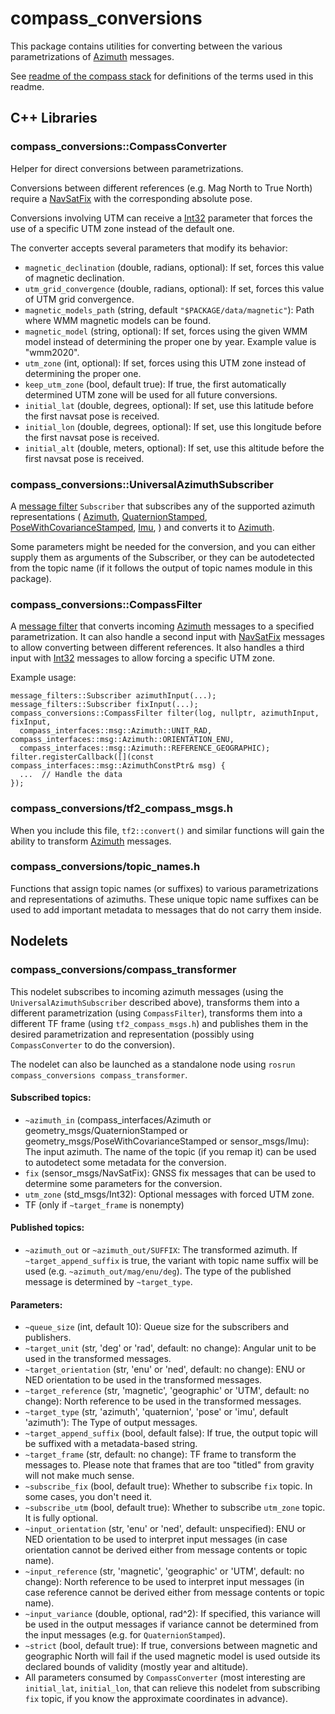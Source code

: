 <!-- SPDX-License-Identifier: BSD-3-Clause -->
<!-- SPDX-FileCopyrightText: Czech Technical University in Prague -->

# compass\_conversions

This package contains utilities for converting between the various parametrizations of
[Azimuth](https://docs.ros.org/en/api/compass_interfaces/html/msg/Azimuth.html) messages.

See [readme of the compass stack](../README.md) for definitions of the terms used in this readme.

## C++ Libraries

### compass\_conversions::CompassConverter

Helper for direct conversions between parametrizations.

Conversions between different references (e.g. Mag North to True North) require a
[NavSatFix](https://docs.ros.org/en/api/sensor_msgs/html/msg/NavSatFix.html) with the corresponding absolute pose.

Conversions involving UTM can receive a [Int32](https://docs.ros.org/en/api/std_msgs/html/msg/Int32.html) parameter
that forces the use of a specific UTM zone instead of the default one.

The converter accepts several parameters that modify its behavior:

- `magnetic_declination` (double, radians, optional): If set, forces this value of magnetic declination.
- `utm_grid_convergence` (double, radians, optional): If set, forces this value of UTM grid convergence.
- `magnetic_models_path` (string, default `"$PACKAGE/data/magnetic"`): Path where WMM magnetic models can be found.
- `magnetic_model` (string, optional): If set, forces using the given WMM model instead of determining the proper
    one by year. Example value is "wmm2020".
- `utm_zone` (int, optional): If set, forces using this UTM zone instead of determining the proper one.
- `keep_utm_zone` (bool, default true): If true, the first automatically determined UTM zone will be used for all future
    conversions.
- `initial_lat` (double, degrees, optional): If set, use this latitude before the first navsat pose is received.
- `initial_lon` (double, degrees, optional): If set, use this longitude before the first navsat pose is received.
- `initial_alt` (double, meters, optional): If set, use this altitude before the first navsat pose is received.

### compass\_conversions::UniversalAzimuthSubscriber

A [message filter](https://wiki.ros.org/message_filters) `Subscriber` that subscribes any of the supported azimuth
representations (
[Azimuth](https://docs.ros.org/en/api/compass_interfaces/html/msg/Azimuth.html),
[QuaternionStamped](https://docs.ros.org/en/api/geometry_msgs/html/msg/QuaternionStamped.html),
[PoseWithCovarianceStamped](https://docs.ros.org/en/api/geometry_msgs/html/msg/pose_with_covariance_stamped.hpptml),
[Imu](https://docs.ros.org/en/api/sensor_msgs/html/msg/Imu.html),
) and converts it to [Azimuth](https://docs.ros.org/en/api/compass_interfaces/html/msg/Azimuth.html).

Some parameters might be needed for the conversion, and you can either supply them as arguments of the Subscriber,
or they can be autodetected from the topic name (if it follows the output of topic names module in this package).

### compass\_conversions::CompassFilter

A [message filter](https://wiki.ros.org/message_filters) that converts incoming
[Azimuth](https://docs.ros.org/en/api/compass_interfaces/html/msg/Azimuth.html) messages to a specified parametrization.
It can also handle a second input with [NavSatFix](https://docs.ros.org/en/api/sensor_msgs/html/msg/NavSatFix.html)
messages to allow converting between different references. It also handles a third input with
[Int32](https://docs.ros.org/en/api/std_msgs/html/msg/Int32.html) messages to allow forcing a specific UTM zone.

Example usage:

```
message_filters::Subscriber azimuthInput(...);
message_filters::Subscriber fixInput(...);
compass_conversions::CompassFilter filter(log, nullptr, azimuthInput, fixInput,
  compass_interfaces::msg::Azimuth::UNIT_RAD, compass_interfaces::msg::Azimuth::ORIENTATION_ENU,
  compass_interfaces::msg::Azimuth::REFERENCE_GEOGRAPHIC);
filter.registerCallback([](const compass_interfaces::msg::AzimuthConstPtr& msg) {
  ...  // Handle the data
});
```

### compass\_conversions/tf2\_compass\_msgs.h

When you include this file, `tf2::convert()` and similar functions will gain the ability to transform
[Azimuth](https://docs.ros.org/en/api/compass_interfaces/html/msg/Azimuth.html) messages.

### compass\_conversions/topic\_names.h

Functions that assign topic names (or suffixes) to various parametrizations and representations of azimuths.
These unique topic name suffixes can be used to add important metadata to messages that do not carry them inside.

## Nodelets

### compass\_conversions/compass\_transformer

This nodelet subscribes to incoming azimuth messages (using the `UniversalAzimuthSubscriber` described above),
transforms them into a different parametrization (using `CompassFilter`), transforms them into a different TF frame
(using `tf2_compass_msgs.h`) and publishes them in the desired parametrization and representation (possibly using
`CompassConverter` to do the conversion).

The nodelet can also be launched as a standalone node using `rosrun compass_conversions compass_transformer`.

#### Subscribed topics:

- `~azimuth_in` (compass_interfaces/Azimuth or geometry_msgs/QuaternionStamped or geometry_msgs/PoseWithCovarianceStamped
    or sensor_msgs/Imu): The input azimuth. The name of the topic (if you remap it) can be used to autodetect some
    metadata for the conversion.
 - `fix` (sensor_msgs/NavSatFix): GNSS fix messages that can be used to determine some parameters for the conversion.
 - `utm_zone` (std_msgs/Int32): Optional messages with forced UTM zone.
 - TF (only if `~target_frame` is nonempty)

#### Published topics:

 - `~azimuth_out` or `~azimuth_out/SUFFIX`: The transformed azimuth. If `~target_append_suffix` is true, the variant
    with topic name suffix will be used (e.g. `~azimuth_out/mag/enu/deg`). The type of the published message is
    determined by `~target_type`.

#### Parameters:

- `~queue_size` (int, default 10): Queue size for the subscribers and publishers.
- `~target_unit` (str, 'deg' or 'rad', default: no change): Angular unit to be used in the transformed messages.
- `~target_orientation` (str, 'enu' or 'ned', default: no change): ENU or NED orientation to be used in the
    transformed messages.
- `~target_reference` (str, 'magnetic', 'geographic' or 'UTM', default: no change): North reference to be used in the
    transformed messages.
- `~target_type` (str, 'azimuth', 'quaternion', 'pose' or 'imu', default 'azimuth'): The Type of output messages.
- `~target_append_suffix` (bool, default false): If true, the output topic will be suffixed with a metadata-based
    string.
- `~target_frame` (str, default: no change): TF frame to transform the messages to. Please note that frames that are
    too "titled" from gravity will not make much sense.
- `~subscribe_fix` (bool, default true): Whether to subscribe `fix` topic. In some cases, you don't need it.
- `~subscribe_utm` (bool, default true): Whether to subscribe `utm_zone` topic. It is fully optional.
- `~input_orientation` (str, 'enu' or 'ned', default: unspecified): ENU or NED orientation to be used to interpret
    input messages (in case orientation cannot be derived either from message contents or topic name).
- `~input_reference` (str, 'magnetic', 'geographic' or 'UTM', default: no change): North reference to be used to
    interpret input messages (in case reference cannot be derived either from message contents or topic name).
- `~input_variance` (double, optional, rad^2): If specified, this variance will be used in the output messages
    if variance cannot be determined from the input messages (e.g. for `QuaternionStamped`).
- `~strict` (bool, default true): If true, conversions between magnetic and geographic North will fail if the used
    magnetic model is used outside its declared bounds of validity (mostly year and altitude).
- All parameters consumed by `CompassConverter` (most interesting are `initial_lat`, `initial_lon`, that can relieve
    this nodelet from subscribing `fix` topic, if you know the approximate coordinates in advance).